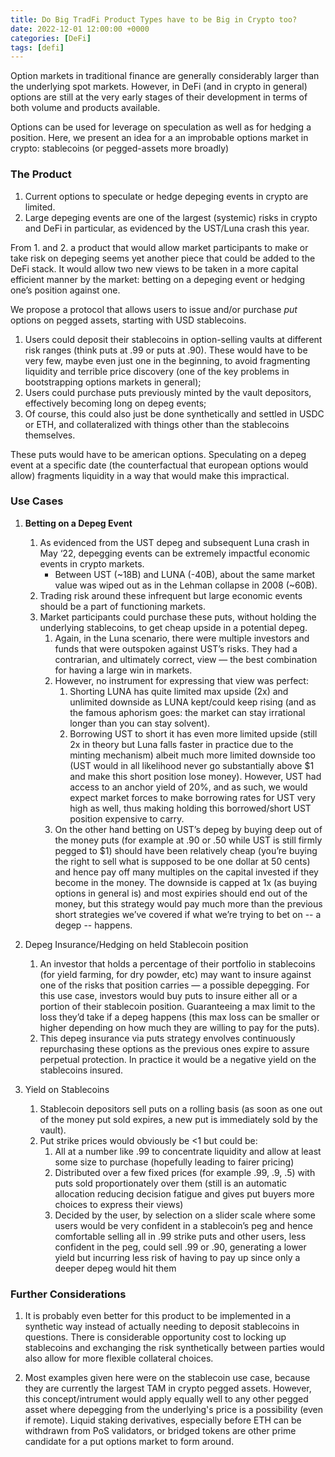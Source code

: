 ```yaml
---
title: Do Big TradFi Product Types have to be Big in Crypto too?
date: 2022-12-01 12:00:00 +0000
categories: [DeFi]
tags: [defi]
---
```


Option markets in traditional finance are generally considerably larger than the underlying spot markets. However, in DeFi (and in crypto in general) options are still at the very early stages of their development in terms of both volume and products available.

Options can be used for leverage on speculation as well as for hedging a position.
Here, we present an idea for a an improbable options market in crypto: stablecoins (or pegged-assets more broadly)


### The Product

1. Current options to speculate or hedge depeging events in crypto are limited.
2. Large depeging events are one of the largest (systemic) risks in crypto and DeFi in particular, as evidenced by the UST/Luna crash this year.

From 1. and 2. a product that would allow market participants to make or take risk on depeging seems yet another piece that could be added to the DeFi stack. It would allow two new views to be taken in a more capital efficient manner by the market: betting on a depeging event or hedging one’s position against one.

We propose a protocol that allows users to issue and/or purchase *put* options on pegged assets, starting with USD stablecoins.

1. Users could deposit their stablecoins in option-selling vaults at different risk ranges (think puts at .99 or puts at .90). These would have to be very few, maybe even just one in the beginning, to avoid fragmenting liquidity and terrible price discovery (one of the key problems in bootstrapping options markets in general);
2. Users could purchase puts previously minted by the vault depositors, effectively becoming long on depeg events;
3. Of course, this could also just be done synthetically and settled in USDC or ETH, and collateralized with things other than the stablecoins themselves.
 

These puts would have to be american options. Speculating on a depeg event at a specific date (the counterfactual that european options would allow) fragments liquidity in a way that would make this impractical.

### Use Cases

1. **Betting on a Depeg Event**
    1. As evidenced from the UST depeg and subsequent Luna crash in May ‘22, depegging events can be extremely impactful economic events in crypto markets.
        - Between UST (~18B) and LUNA (-40B), about the same market value was wiped out as in the Lehman collapse in 2008 (~60B).
    2. Trading risk around these infrequent but large economic events should be a part of functioning markets.
    3. Market participants could purchase these puts, without holding the underlying stablecoins, to get cheap upside in a potential depeg. 
        1. Again, in the Luna scenario, there were multiple investors and funds that were outspoken against UST’s risks. They had a contrarian, and ultimately correct, view — the best combination for having a large win in markets.
        2. However, no instrument for expressing that view was perfect:
            1. Shorting LUNA has quite limited max upside (2x) and unlimited downside as LUNA kept/could keep rising (and as the famous aphorism goes: the market can stay irrational longer than you can stay solvent).
            2. Borrowing UST to short it has even more limited upside (still 2x in theory but Luna falls faster in practice due to the minting mechanism) albeit much more limited downside too (UST would in all likelihood never go substantially above $1 and make this short position lose money).
            However, UST had access to an anchor yield of 20%, and as such, we would expect market forces to make borrowing rates for UST very high as well, thus making holding this borrowed/short UST position expensive to carry.
        3. On the other hand betting on UST’s depeg by buying deep out of the money puts (for example at .90 or .50 while UST is still firmly pegged to $1) should have been relatively cheap (you’re buying the right to sell what is supposed to be one dollar at 50 cents) and hence pay off many multiples on the capital invested if they become in the money. The downside is capped at 1x (as buying options in general is) and most expiries should end out of the money, but this strategy would pay much more than the previous short strategies we’ve covered if what we’re trying to bet on -- a degep -- happens.
    
2. Depeg Insurance/Hedging on held Stablecoin position
    1. An investor that holds a percentage of their portfolio in stablecoins (for yield farming, for dry powder, etc) may want to insure against one of the risks that position carries — a possible depegging. For this use case, investors would buy puts to insure either all or a portion of their stablecoin position. Guaranteeing a max limit to the loss they’d take if a depeg happens (this max loss can be smaller or higher depending on how much they are willing to pay for the puts).
    2. This depeg insurance via puts strategy envolves continuously repurchasing these options as the previous ones expire to assure perpetual protection. In practice it would be a negative yield on the stablecoins insured.

1. Yield on Stablecoins 
    1. Stablecoin depositors sell puts on a rolling basis (as soon as one out of the money put sold expires, a new put is immediately sold by the vault).
    2. Put strike prices would obviously be <1 but could be:
        1. All at a number like .99 to concentrate liquidity and allow at least some size to purchase (hopefully leading to fairer pricing)
        2. Distributed over a few fixed prices (for example .99, .9, .5) with puts sold proportionately over them (still is an automatic allocation reducing decision fatigue and gives put buyers more choices to express their views)
        3. Decided by the user, by selection on a slider scale where some users would be very confident in a stablecoin’s peg and hence comfortable selling all in .99 strike puts and other users, less confident in the peg, could sell .99 or .90, generating a lower yield but incurring less risk of having to pay up since only a deeper depeg would hit them

### Further Considerations

1. It is probably even better for this product to be implemented in a synthetic way instead of actually needing to deposit stablecoins in questions. There is considerable opportunity cost to locking up stablecoins and exchanging the risk synthetically between parties would also allow for more flexible collateral choices.

2. Most examples given here were on the stablecoin use case, because they are currently the largest TAM in crypto pegged assets. However, this concept/intrument would apply equally well to any other pegged asset where depegging from the underlying's price is a possibility (even if remote). Liquid staking derivatives, especially before ETH can be withdrawn from PoS validators, or bridged tokens are other prime candidate for a put options market to form around.
